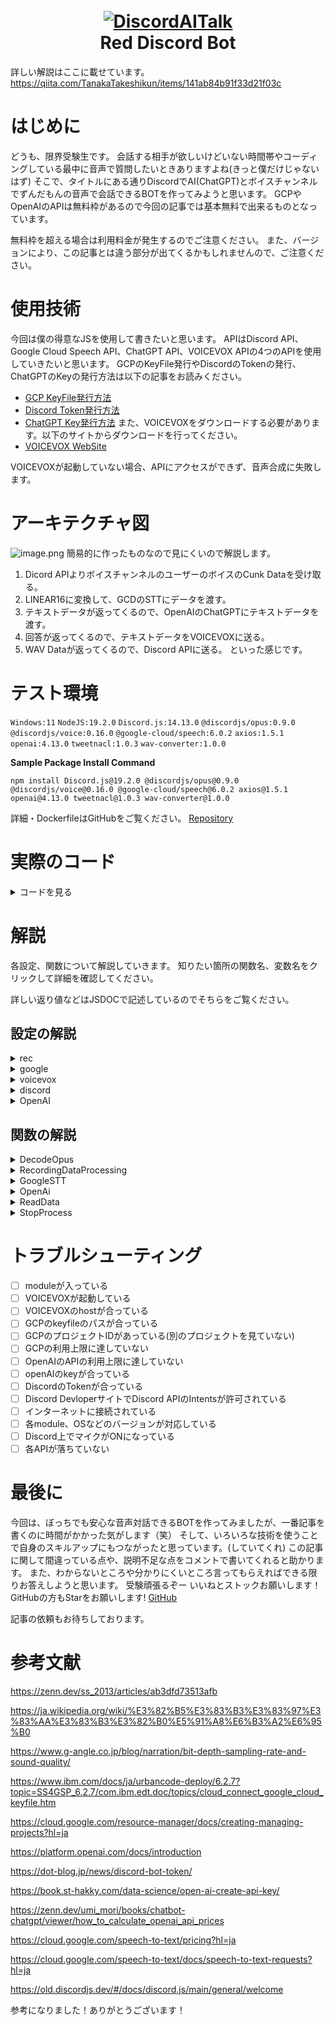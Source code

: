 <h1 align="center">
  <br>
  <a href="https://github.com/TanakaTakeshikun/DiscordAITalk"><img src="https://camo.qiitausercontent.com/8219b8c8b304b3d92a7687497ee9c80720dcf832/68747470733a2f2f71696974612d696d6167652d73746f72652e73332e61702d6e6f727468656173742d312e616d617a6f6e6177732e636f6d2f302f333531383939352f61343966306130652d343266322d356565302d653531612d6363346431383432323634322e706e67" alt="DiscordAITalk"></a>
  <br>
  Red Discord Bot
  <br>
</h1>

詳しい解説はここに載せています。
https://qiita.com/TanakaTakeshikun/items/141ab84b91f33d21f03c

# はじめに
どうも、限界受験生です。
会話する相手が欲しいけどいない時間帯やコーディングしている最中に音声で質問したいときありますよね(きっと僕だけじゃないはず)
そこで、タイトルにある通りDiscordでAI(ChatGPT)とボイスチャンネルでずんだもんの音声で会話できるBOTを作ってみようと思います。
GCPやOpenAIのAPIは無料枠があるので今回の記事では基本無料で出来るものとなっています。

無料枠を超える場合は利用料金が発生するのでご注意ください。
また、バージョンにより、この記事とは違う部分が出てくるかもしれませんので、ご注意ください。


# 使用技術
今回は僕の得意なJSを使用して書きたいと思います。
APIはDiscord API、Google Cloud Speech API、ChatGPT API、VOICEVOX APIの4つのAPIを使用していきたいと思います。
GCPのKeyFile発行やDiscordのTokenの発行、ChatGPTのKeyの発行方法は以下の記事をお読みください。
+ [GCP KeyFile発行方法](https://www.ibm.com/docs/ja/urbancode-deploy/6.2.7?topic=SS4GSP_6.2.7/com.ibm.edt.doc/topics/cloud_connect_google_cloud_keyfile.htm)
+ [Discord Token発行方法](https://dot-blog.jp/news/discord-bot-token/)
+ [ChatGPT Key発行方法](https://book.st-hakky.com/data-science/open-ai-create-api-key/)
また、VOICEVOXをダウンロードする必要があります。以下のサイトからダウンロードを行ってください。
+ [VOICEVOX WebSite](https://voicevox.hiroshiba.jp/)


VOICEVOXが起動していない場合、APIにアクセスができず、音声合成に失敗します。


# アーキテクチャ図
![image.png](https://qiita-image-store.s3.ap-northeast-1.amazonaws.com/0/3518995/a49f0a0e-42f2-5ee0-e51a-cc4d18422642.png)
簡易的に作ったものなので見にくいので解説します。
1. Dicord APIよりボイスチャンネルのユーザーのボイスのCunk Dataを受け取る。
2. LINEAR16に変換して、GCDのSTTにデータを渡す。
3. テキストデータが返ってくるので、OpenAIのChatGPTにテキストデータを渡す。
4. 回答が返ってくるので、テキストデータをVOICEVOXに送る。
5. WAV Dataが返ってくるので、Discord APIに送る。
といった感じです。

# テスト環境
`Windows:11`
`NodeJS:19.2.0`
`Discord.js:14.13.0`
`@discordjs/opus:0.9.0`
`@discordjs/voice:0.16.0`
`@google-cloud/speech:6.0.2`
`axios:1.5.1`
`openai:4.13.0`
`tweetnacl:1.0.3`
`wav-converter:1.0.0`

**Sample Package Install Command**
```shell
npm install Discord.js@19.2.0 @discordjs/opus@0.9.0 @discordjs/voice@0.16.0 @google-cloud/speech@6.0.2 axios@1.5.1 openai@4.13.0 tweetnacl@1.0.3 wav-converter@1.0.0
```

詳細・DockerfileはGitHubをご覧ください。
[Repository](https://github.com/TanakaTakeshikun/DiscordAITalk)


# 実際のコード

<details><summary>コードを見る</summary>


```js
/**
 * @constant setting
 * @type {{
*   rec: {
  *     SampleRate: number, // 録音のサンプリングレート (Hz)
  *     ByteRate: number, // 録音のバイトレート (bps)
  *     MinDataSize: number, // 録音の最小サイズ (byte)
  *     duration: number // 録音の最大時間 (ms)
  *   },
  *   google: {
  *     keyfile: string, // Google Cloud Platform のキーファイルパス
  *     projectId: string, // Google Cloud Platform のプロジェクト ID
  *     MinText: number // Google Speech-to-Text の最小認識テキストの長さ
  *   },
  *   voicevox: {
  *     host: string, // VoiceVox のホスト名
  *     TextSize: number, // VoiceVox の生成テキストの最大文字数
  *     speaker: number // VoiceVox の話者ID
  *   },
  *   discord: {
  *     token: string // Discord ボットのトークン
  *   },
  *   OpenAi: {
  *     ApiKey: string, // OpenAI の API キー
  *     MaxToken: number, // OpenAI の生成テキストの最大文字数
  *     SystemPrompt: string // AIのキャラ設定
  *   }
  * }}
  * @description 設定値。
  */
const setting = {
  rec: {
    SampleRate: 16000,
    ByteRate: 1536000,
    MinDataSize: 100000,
    duration: 1000
  },
  google: {
    keyfile: 'Key JSON',
    projectId: 'Project ID',
    MinText: 3
  },
  voicevox: {
    host: 'http://127.0.0.1:50021',
    TextSize: 40,
    speaker: 3
  },
  discord: {
    token: 'Your Discord Bot Token'
  },
  OpenAi: {
    ApiKey: 'OpenAI API Key',
    MaxToken: 500,
    SystemPrompt: '小さな女の子'
  }
};

//ModuleImport
const { Client, GatewayIntentBits, ActivityType } = require('discord.js');
const { OpusEncoder } = require('@discordjs/opus');
const { createAudioResource, getVoiceConnection, joinVoiceChannel, createAudioPlayer, EndBehaviorType } = require('@discordjs/voice');
const WavConverter = require('wav-converter');
const speech = require('@google-cloud/speech');
const axios = require('axios');
const OpenAI = require('openai');
const DiscordClient = new Client({
  intents: [GatewayIntentBits.Guilds, GatewayIntentBits.GuildVoiceStates], rest: 60000
});

//変数設定
let waiting = false;

//GoogleClient設定
const GoogleClient = new speech.SpeechClient({
  projectId: setting.google.ProjectId,
  keyFilename: setting.google.KeyFileName
});
//OpenAiApi設定
const OpenAiApi = new OpenAI({
  apiKey: setting.OpenAi.ApiKey
});

/**
 * @function DecodeOpus
 * @description Opus ストリームを PCM データに変換します
 * @param {OpusStream} OpusStream Opus ストリーム
 * @returns {Promise<ArrayBuffer>} PCM データの ArrayBuffer
 */
const DecodeOpus = async OpusStream => {
  return new Promise(resolve => {
    const opusDecoder = new OpusEncoder(setting.rec.SampleRate, 1, {
      bitrate: setting.rec.ByteRate,
    });
    const pcmData = opusDecoder.decode(OpusStream);
    resolve(pcmData);
  });
};

/**
 * @function RecordingDataProcessing
 * @description 録音データをWavに変換します。
 * @param {ReadableStream} stream 録音データのストリーム
 * @returns {Promise<Buffer>} 処理された録音データの Buffer
 *
 * @example
 * const stream = new ReadableStream();
 * const ProcessedData = await RecordingDataProcessing(stream);
 *
 * @see ReadableStream
 * @see WavConverter.encodeWav
 */
const RecordingDataProcessing = async stream => {
  const PcmDataArray = await Promise.all(stream);
  stream = [];
  const ConcatenatedBuffer = Buffer.concat(PcmDataArray);
  if (Buffer.from(ConcatenatedBuffer).length <= setting.rec.MinDataSize) return;
  const EncodeData = WavConverter.encodeWav(ConcatenatedBuffer, {
    numChannels: 1,
    sampleRate: setting.rec.SampleRate,
    byteRate: setting.rec.ByteRate
  });
  return EncodeData;
};

/**
 * @function GoogleSTT
 * @description Google Speech-to-Text APIを使用してWAVデータをテキストに変換します
 * @param {Buffer} WavData WAVデータ
 * @returns {Promise<string>} 変換されたテキスト
 *
 * @example
 * const wavData = fs.readFileSync('recording.wav');
 * const transcription = await GoogleSTT(wavData);
 *
 * @see GoogleClient.recognize
 * @see setting.google.MinText
 */
const GoogleSTT = async WavData => {
  const request = {
    config: {
      encoding: 'LINEAR16',
      sampleRateHertz: setting.rec.SampleRate,
      languageCode: 'ja-JP'
    },
    audio: {
      content: WavData
    }
  };
  const [response] = await GoogleClient.recognize(request);
  const transcription = response.results.map(result => result.alternatives[0].transcript).join('\n');
  if (transcription.length <= setting.google.MinText) return;
  return transcription;
};

/**
 * @function OpenAi
 * @description OpenAIを使用して、テキストを生成します
 * @param {string} transcript 入力テキスト
 * @returns {Promise<string>} 生成されたテキスト
 *
 * @example
 * const transcript = '今日はいい天気ですね。';
 * const text = await OpenAi(transcript);
 *
 * @see OpenAiApi.chat.completions.create
 * @see setting.voicevox.TextSize
 */
const OpenAi = async transcript => {
  const ChatCompletion = await OpenAiApi.chat.completions.create({
    model: 'gpt-3.5-turbo',
    max_tokens: setting.OpenAi.MaxToken,
    messages: [{ role: 'system', content: setting.OpenAi.SystemPrompt }, { role: 'user', content: `指示：必ず日本語で回答をしてください。\n内容:${transcript}` }],
  });
  const result = ChatCompletion?.choices[0]?.message?.content;
  if (!result) return;
  const text = result.slice(0, setting.voicevox.TextSize);
  return `${text}`;
};

/**
 * @function ReadData
 * @description VoiceVoxを使用して、テキストを音声に変換します
 * @param {string} text 変換するテキスト
 * @returns {Promise<Stream>} 変換された音声のストリーム
 *
 * @example
 * const text = '今日はいい天気ですね。';
 * const stream = await ReadData(text);
 *
 * @see axios
 * @see setting.voicevox
 */
const ReadData = async text => {
  const audio_query = await axios.post(`${setting.voicevox.host}/audio_query?text=${text}&speaker=${setting.voicevox.speaker}`, {
    headers: { 'Content-Type': 'application/json' }
  });
  const synthesis_response = await axios.post(`${setting.voicevox.host}/synthesis?speaker=${setting.voicevox.speaker}`, audio_query.data, { headers: { 'Content-Type': 'application/json', 'accept': 'audio/wav' }, 'responseType': 'stream' });
  if (!synthesis_response.data) return;
  return synthesis_response.data;
};

/**
 * @function StopProcess
 * @description 処理を停止します
 * @param {string} text 停止のメッセージを表示します
 *
 * @example
 * const text = '処理を停止しました。';
 * await StopProcess(text);
 */
const StopProcess = async text => {
  waiting = false;
  console.log(text);
};

//DiscordClient
DiscordClient.once('ready', async () => {
  DiscordClient.user.setPresence({ activities: [{ name: `会話`, type: ActivityType.Streaming }] });
  await DiscordClient.application.commands.set([{ name: 'join', description: 'ボイスチャンネルに接続' }], '');
  console.log(`Logged in as ${DiscordClient.user.tag}`);
});

DiscordClient.on('interactionCreate', async interaction => {
  if (interaction.commandName === 'join') {
    const VoiceChannel = interaction.member.voice.channel;
    if (!VoiceChannel) return interaction.reply('ボイスチャンネルに接続してください');
    const connection = joinVoiceChannel({
      channelId: VoiceChannel.id,
      guildId: VoiceChannel.guild.id,
      adapterCreator: VoiceChannel.guild.voiceAdapterCreator
    });
    await interaction.reply('接続しました。');
    const player = createAudioPlayer();
    connection.subscribe(player);
    connection.receiver.speaking.on('start', userId => {
      let stream = [];
      const audio = connection.receiver.subscribe(userId, {
        end: {
          behavior: EndBehaviorType.AfterSilence,
          duration: setting.rec.duration
        }
      });
      //DataEvent
      audio.on('data', chunk => {
        const decodedChunk = DecodeOpus(chunk);
        stream.push(decodedChunk);
      });
      //EndEvent
      audio.on('end', async () => {
        //dicord(RecordingDataProcessing)
        if (waiting || !stream[0] || player.state.status === 'playing') return;
        waiting = true;
        console.log('録音データ処理開始');
        const WavData = await RecordingDataProcessing(stream);
        if (!WavData) return StopProcess('音声データ処理中断');
        console.log('録音データ処理完了');
        //GoogleSTT (voice=>text)
        console.log('文字化開始');
        const transcription = await GoogleSTT(WavData);
        if (!transcription) return StopProcess('文字化中断');
        console.log('文字化完了');
        //BingAi(text=>text)
        console.log('回答生成開始');
        const text = await OpenAi(transcription);
        if (!text) return StopProcess('回答生成中断');
        console.log('回答生成完了');
        //VOICEVOX(text=>wavbase64)
        console.log('音声合成開始');
        const AudioData = await ReadData(text);
        if (!AudioData) return StopProcess('音声合成中断');
        console.log('音声合成完了');
        //discord(speak)
        const VoiceChannel = getVoiceConnection(interaction.guildId);
        if (!VoiceChannel) return waiting = false;
        const resource = createAudioResource(AudioData);
        player.play(resource);
        VoiceChannel.subscribe(player);
        audio.destroy();
        StopProcess('すべての処理完了');
      });
    });
  };
});


DiscordClient.login(setting.discord.token);

//例外処理
process.on('uncaughtException', error => {
  console.error(error);
});

```
</details>

# 解説

各設定、関数について解説していきます。
知りたい箇所の関数名、変数名をクリックして詳細を確認してください。

詳しい返り値などはJSDOCで記述しているのでそちらをご覧ください。


## 設定の解説
<details><summary>rec</summary>

```js
  rec: {
    SampleRate: 16000,
    ByteRate: 1536000,
    MinDataSize: 100000,
    duration: 1000
  }
```
Discordから送られてきた音声データの加工に関する設定項目です。
DecodeOpus関数で使用しているプロパティです。
|Property| 解説 |
|:-:|:-:|
|SampleRate|SampleRateとは音声等のアナログ波形をデジタルデータにするために必要な処理であるサンプリングにおいて、単位時間あたりにサンプリングを採る頻度(単位はHz)|
|ByteRate|データの情報量を表す数値で、ビットレートの高さはデータの質(音質)の高さに比例します。(単位はbps)|
|MinDataSize|検知をする最小のデータサイズです。小さくすることでより、検知しやすくなりますが、リソースを多く使用します。(単位はByte)|
|duration|検知を終了する(endイベントが発火する)までの時間です。数値が高いほどデータサイズが大きくなりますが、一瞬の無音の時間などで録音が停止しなくなります。(単位はms)|

</details>

<details><summary>google</summary>

```js
  google: {
    keyfile: 'Key JSON',
    projectId: 'Project ID',
    MinText: 3
  }
```

GoogleSTT関数で使用するプロパティです。
|Property|解説|
|:-:|:-:|
|keyfile|GCPで発行されるjson形式のファイルのファイルパスです。<br/>詳しくはこちらをご覧ください。<br/>[Google Cloud Platform の鍵ファイルの作成](https://www.ibm.com/docs/ja/urbancode-deploy/6.2.7?topic=SS4GSP_6.2.7/com.ibm.edt.doc/topics/cloud_connect_google_cloud_keyfile.htm)|
|projectId|GCPのSTTのプロジェクトがあるプロジェクトのIDです。<br/>詳しくはこちらをご覧ください。<br/>[プロジェクトの作成と管理](https://cloud.google.com/resource-manager/docs/creating-managing-projects?hl=ja)|
|MinText|STTで生成された文字のうち検知する最小の文字数です。小さくすれば短い言葉でも検知しますが、ChatGPT APIを叩く回数が多くなります。|

</details>

<details><summary>voicevox</summary>

```js
  voicevox: {
    host: 'http://127.0.0.1:50021',
    TextSize: 40,
    speaker: 3
  }
```

ReadData関数で使用するプロパティです。
|Property|解説|
|:-:|:-:|
|host|VOICEVOX APIが動いてるhostです。ローカル環境で特に設定をしない場合は`http://127.0.0.1:50021`となります。外部でホスティングしてる場合はそのhostを指定してください。|
|TextSize|読み上げる最大文字数です。大きくするほど多くの文字を読みますが、VOICEVOXのリソースを多く使用します。|
|speaker|VOICEVOXの話者IDを入れてください。話者IDの取得はVOICEVOXを起動した状態で`VOICEVOXを起動しているhost/speakers`にGETリクエストしてください。(3はずんだもんです。)|

</details>

<details><summary>discord</summary>

```js
  discord: {
    token: 'Your Discord Bot Token'
  },
```

DiscordAPIに接続する際に使用するプロパティです。
|Property|解説|
|:-:|:-:|
|token|DiscordAPIに接続するためのTokenです。Discord Developerサイトより発行してください。<be/>詳しい発行手順はこちらをご覧ください。<br/>[DiscordのBot登録・設定・トークンの発行方法](https://dot-blog.jp/news/discord-bot-token/)|
</details>


<details><summary>OpenAI</summary>

```js
  OpenAi: {
    ApiKey: 'Your OpenAI API Key',
    MaxToken: 500,
    SystemPrompt: '小さな女の子'
  }
```
OpenAi関数で使用されるプロパティです。

| 1 | 2 |
|:-:|:-:|
|ApiKey|OpenAIのサイトで作成したAPI Keyを入れてください<br/>作成方法についてはこちらをご覧ください。<br/>[OpenAI API の API キーの取得](https://book.st-hakky.com/data-science/open-ai-create-api-key/)|
|MaxToken|ChatGPTを使用する際の最大トークン数を設定できます。<br/>詳しい解説はこちらをご覧ください。<br/>[OpenAIのAPI料金の計算方法](https://zenn.dev/umi_mori/books/chatbot-chatgpt/viewer/how_to_calculate_openai_api_prices)|
|SystemPrompt|ChatGPTのシステムの設定分です。ユーザーが変えられない物なのでBOT独自の設定を追加できます。|

</details>

## 関数の解説
<details><summary>DecodeOpus</summary>

```js
const DecodeOpus = async OpusStream => {
  return new Promise(resolve => {
    const opusDecoder = new OpusEncoder(setting.rec.SampleRate, 1, {
      bitrate: setting.rec.ByteRate,
    });
    const pcmData = opusDecoder.decode(OpusStream);
    resolve(pcmData);
  });
};
```

2chのOpus ストリーム1chで指定のbitrateでPCMデータに変換します。

この際、2chにしてしまうと、この後のSTTの処理の際に2chに対応していないので怒られます。



</details>

<details><summary>RecordingDataProcessing</summary>

```js
const RecordingDataProcessing = async stream => {
  const PcmDataArray = await Promise.all(stream);
  stream = [];
  const ConcatenatedBuffer = Buffer.concat(PcmDataArray);
  if (Buffer.from(ConcatenatedBuffer).length <= setting.rec.MinDataSize) return;
  const EncodeData = WavConverter.encodeWav(ConcatenatedBuffer, {
    numChannels: 1,
    sampleRate: setting.rec.SampleRate,
    byteRate: setting.rec.ByteRate
  });
  return EncodeData;
};
```

Discordの音声ストリーミングの際に発火するdataイベントで得られるchunkデータを配列にしたものを処理し、配列を結合します。
その後、データサイズを比較して、指定したデータサイズ以下の場合は以降処理をしないようにします。

データサイズの指定を小さくすることで小さなデータでも処理されますがほとんどの場合、小さすぎるデータは雑音の場合が多いです。


その後、WavConverterというPackageを使用し、1chで指定のサンプルレートとバイトレートでエンコードします。
この際、レートが高いほうがこの後のSTTの認識が良いような気がします。(ただし、データサイズが大きくなります。)

</details>

<details><summary>GoogleSTT</summary>

```js
const GoogleSTT = async WavData => {
  const request = {
    config: {
      encoding: 'LINEAR16',
      sampleRateHertz: setting.rec.SampleRate,
      languageCode: 'ja-JP'
    },
    audio: {
      content: WavData
    }
  };
  const [response] = await GoogleClient.recognize(request);
  const transcription = response.results.map(result => result.alternatives[0].transcript).join('\n');
  if (transcription.length <= setting.google.MinText) return;
  return transcription;
};

```

GCPのSTT APIを利用し、LINEAR16形式で指定のサンプルレートで音声をテキストに変換します。
その後、単語事？配列になって帰ってくるのでmapですべて繋げてあげます。
この時に、指定した文字数以下の場合にはリソース、APIの使用回数削減のため以降処理をしないようにします。
私は日本人なので`languageCode`はja-JPしていますが、ほかの言語使用者用に作成する場合は`languageCode`を変えれば認識するはずです。


STTは音声データの時間によって料金が変わります。詳しくはこちらをご覧ください。
[Speech-to-Text の料金](https://cloud.google.com/speech-to-text/pricing?hl=ja)
(テスト用で使用する場合は無料枠を超えることはないと思います。)


使ってみて精度はなかなかいいと思います。

詳細はこちらをご覧ください。
[Speech-to-Text リクエストの構成](https://cloud.google.com/speech-to-text/docs/speech-to-text-requests?hl=ja)

</details>

<details><summary>OpenAi</summary>

```js
const OpenAi = async transcript => {
  const ChatCompletion = await OpenAiApi.chat.completions.create({
    model: 'gpt-3.5-turbo',
    max_tokens: setting.OpenAi.MaxToken,
    messages: [{ role: 'system', content: setting.OpenAi.SystemPrompt }, { role: 'user', content: `指示：必ず日本語で回答をしてください。\n内容:${transcript}` }],
  });
  const result = ChatCompletion?.choices[0]?.message?.content;
  if (!result) return;
  const text = result.slice(0, setting.voicevox.TextSize);
  return `${text}`;
};
```

Open AIのAPIのChatGPTを利用して、STTで変換されたテキストを元に返答するテキストデータを作成します。
`model`は僕自身あまりお金をかけたくないので、3.5にしていますがバージョンが上がった場合は適宜変えたほうがいいかと思います。
`token`については設定の項目で触れているのでそちらをご覧ください。
`role`はsystemとuserがあり、systemはuserより優先される設定です。また、いくつかの回答が返ってくるので、適当に0番目の回答を使用したいと思います。
また、返答がない場合には処理をしないようにします。
その後、生成された返答を指定の文字数以下になるようにします。

</details>

<details><summary>ReadData</summary>

```js
const ReadData = async text => {
  const audio_query = await axios.post(`${setting.voicevox.host}/audio_query?text=${text}&speaker=${setting.voicevox.speaker}`, {
    headers: { 'Content-Type': 'application/json' }
  });
  const synthesis_response = await axios.post(`${setting.voicevox.host}/synthesis?speaker=${setting.voicevox.speaker}`, audio_query.data, { headers: { 'Content-Type': 'application/json', 'accept': 'audio/wav' }, 'responseType': 'stream' });
  if (!synthesis_response.data) return;
  return synthesis_response.data;
};

```

指定したVOICEVOXのhostにaxiosでPOSTリクエストを送ります。
初めに、クエリを作成するためにテキストとspeakerID(もしかしたらいらないかもしれません)をPOSTします。
次に、返ってきたクエリとspeakerIDをPOSTするとWAVでデータが返ってきます。
他の形式のデータが欲しい場合はresponseTypeを変えれば変更することができます。

</details>

<details><summary>StopProcess</summary>

```js
const StopProcess = async text => {
  waiting = false;
  console.log(text);
};
```

処理が止めるときに呼び出す関数です。
waitingをfalseにして、処理待ちを開放します。


trueの場合は新規の処理を停止している状態です。


その後、consoleに止まった理由を表示します。

</details>

# トラブルシューティング
- [ ] moduleが入っている
- [ ] VOICEVOXが起動している
- [ ] VOICEVOXのhostが合っている
- [ ] GCPのkeyfileのパスが合っている
- [ ] GCPのプロジェクトIDがあっている(別のプロジェクトを見ていない)
- [ ] GCPの利用上限に達していない
- [ ] OpenAIのAPIの利用上限に達していない
- [ ] openAIのkeyが合っている
- [ ] DiscordのTokenが合っている
- [ ] Discord DevloperサイトでDiscord APIのIntentsが許可されている
- [ ] インターネットに接続されている
- [ ] 各module、OSなどのバージョンが対応している
- [ ] Discord上でマイクがONになっている
- [ ] 各APIが落ちていない

# 最後に
今回は、ぼっちでも安心な音声対話できるBOTを作ってみましたが、一番記事を書くのに時間がかかった気がします（笑）
そして、いろいろな技術を使うことで自身のスキルアップにもつながったと思っています。(していてくれ)
この記事に関して間違っている点や、説明不足な点をコメントで書いてくれると助かります。
また、わからないところや分かりにくいところ言ってもらえればできる限りお答えしようと思います。
受験頑張るぞー
いいねとストックお願いします！
GitHubの方もStarをお願いします!
[GitHub](https://github.com/TanakaTakeshikun/DiscordAITalk)

記事の依頼もお待ちしております。

# 参考文献
https://zenn.dev/ss_2013/articles/ab3dfd73513afb

https://ja.wikipedia.org/wiki/%E3%82%B5%E3%83%B3%E3%83%97%E3%83%AA%E3%83%B3%E3%82%B0%E5%91%A8%E6%B3%A2%E6%95%B0

https://www.g-angle.co.jp/blog/narration/bit-depth-sampling-rate-and-sound-quality/

https://www.ibm.com/docs/ja/urbancode-deploy/6.2.7?topic=SS4GSP_6.2.7/com.ibm.edt.doc/topics/cloud_connect_google_cloud_keyfile.htm

https://cloud.google.com/resource-manager/docs/creating-managing-projects?hl=ja

https://platform.openai.com/docs/introduction

https://dot-blog.jp/news/discord-bot-token/

https://book.st-hakky.com/data-science/open-ai-create-api-key/

https://zenn.dev/umi_mori/books/chatbot-chatgpt/viewer/how_to_calculate_openai_api_prices

https://cloud.google.com/speech-to-text/pricing?hl=ja

https://cloud.google.com/speech-to-text/docs/speech-to-text-requests?hl=ja

https://old.discordjs.dev/#/docs/discord.js/main/general/welcome

参考になりました！ありがとうございます！
